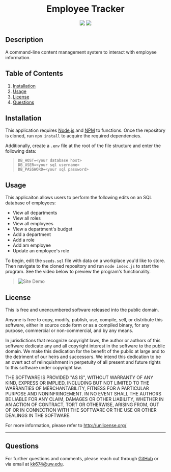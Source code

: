 <h1 align="center"><strong>Employee Tracker</strong></h1>

<p align="center">
  <img src="https://img.shields.io/github/languages/top/kkolyvek/employee-tracker">
  <img src="https://img.shields.io/badge/License-Unlicensed-blue.svg">
</p>

## Description

A command-line content management system to interact with employee information.

## Table of Contents

1. [Installation](#installation)
2. [Usage](#usage)
3. [License](#license)
4. [Questions](#questions)

## Installation

This application requires [Node.js](https://nodejs.org/en/) and [NPM](https://www.npmjs.com/) to functions. Once the repository is cloned, run `npm install` to acquire the required dependencies.

Additionally, create a `.env` file at the root of the file structure and enter the following data:

> ```
> DB_HOST=<your database host>
> DB_USER=<your sql username>
> DB_PASSWORD=<your sql password>
> ```

## Usage

This applicaiton allows users to perform the following edits on an SQL database of employees:

- View all departments
- View all roles
- View all employees
- View a department's budget
- Add a department
- Add a role
- Add am employee
- Update an employee's role

To begin, edit the `seeds.sql` file with data on a workplace you'd like to store. Then navigate to the cloned repository and run `node index.js` to start the program. See the video below to preview the program's functionality.

> ![Site Demo](./assets/readme-demo.gif)

## License

This is free and unencumbered software released into the public domain.

Anyone is free to copy, modify, publish, use, compile, sell, or
distribute this software, either in source code form or as a compiled
binary, for any purpose, commercial or non-commercial, and by any
means.

In jurisdictions that recognize copyright laws, the author or authors
of this software dedicate any and all copyright interest in the
software to the public domain. We make this dedication for the benefit
of the public at large and to the detriment of our heirs and
successors. We intend this dedication to be an overt act of
relinquishment in perpetuity of all present and future rights to this
software under copyright law.

THE SOFTWARE IS PROVIDED "AS IS", WITHOUT WARRANTY OF ANY KIND,
EXPRESS OR IMPLIED, INCLUDING BUT NOT LIMITED TO THE WARRANTIES OF
MERCHANTABILITY, FITNESS FOR A PARTICULAR PURPOSE AND NONINFRINGEMENT.
IN NO EVENT SHALL THE AUTHORS BE LIABLE FOR ANY CLAIM, DAMAGES OR
OTHER LIABILITY, WHETHER IN AN ACTION OF CONTRACT, TORT OR OTHERWISE,
ARISING FROM, OUT OF OR IN CONNECTION WITH THE SOFTWARE OR THE USE OR
OTHER DEALINGS IN THE SOFTWARE.

For more information, please refer to <http://unlicense.org/>

---

## Questions

For further questions and comments, please reach out through [GitHub](https://github.com/kkolyvek) or via email at kk674@uw.edu.
